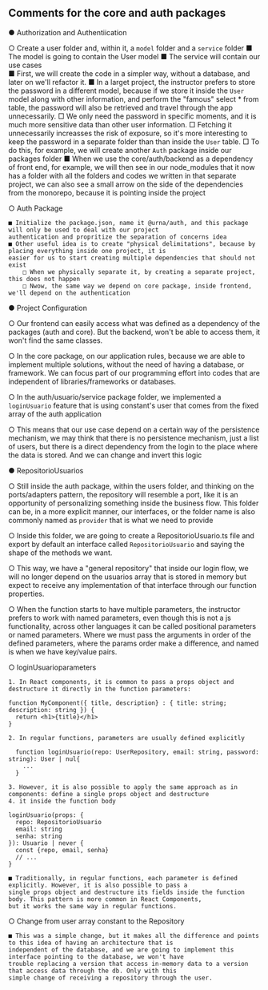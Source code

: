 ## Comments for the core and auth packages

● Authorization and Authentiication

  ○ Create a user folder and, within it, a `model` folder and a `service` folder
    ■ The model is going to contain the User model
    ■ The service will contain our use cases   
    ■ First, we will create the code in a simpler way, without a database, and later on we'll refactor it.
    ■ In a larget project, the instructor prefers to store the password in a different model, because if we store it inside
    the `User` model along with other information, and perform the "famous" select * from table, the password will also
    be retrieved and travel through the app unnecessarily.
      □ We only need the password in specific moments, and it is much more sensitive data than other user information.
      □ Fetching it unnecessarily increasses the risk of exposure, so it's more interesting to keep the password in a
      separate folder than than inside the `User` table.
      □ To do this, for example, we will create another `Auth`  package inside our packages folder
    ■ When we use the core/auth/backend as a dependency of front end, for example, we will then see in our node_modules
    that it now has a folder with all the folders and codes we written in that separate project, we can also see a small
    arrow on the side of the dependencies from the monorepo, because it is pointing inside the project

  ○ Auth Package

    ■ Initialize the package.json, name it @urna/auth, and this package will only be used to deal with our project
    authentication and propritize the separation of concerns idea
    ■ Other useful idea is to create "physical delimitations", because by placing everything inside one project, it is
    easier for us to start creating multiple dependencies that should not exist
        □ When we physically separate it, by creating a separate project, this does not happen
        □ Nwow, the same way we depend on core package, inside frontend, we'll depend on the authentication

● Project Configuration

  ○ Our frontend can easily access what was defined as a dependency of the packages (auth and core). But the backend, won't
  be able to access them, it won't find the same classes.

  ○ In the core package, on our application rules, because we are able to implement multiple solutions, without the need
  of having a database, or framework. We can focus part of our programming effort into codes that are independent of
  libraries/frameworks or databases.

  ○ In the auth/usuario/service package folder, we implemented a `loginUsuario` feature that is using constant's user
  that comes from the fixed array of the auth application

  ○ This means that our use case depend on a certain way of the persistence mechanism, we may think that there is no persistence
  mechanism, just a list of users, but there is a direct dependency from the login to the place where the data is stored.
  And we can change and invert this logic 

● RepositorioUsuarios

  ○ Still inside the auth package, within the users folder, and thinking on the ports/adapters pattern, the repository
  will resemble a port, like it is an opportunity of personalizing something inside the business flow.
    This folder can be, in a more explicit manner, our interfaces, or the folder name is also commonly named as `provider`
  that is what we need to provide

  ○ Inside this folder, we are going to create a RepositorioUsuario.ts file and export by default an interface called
  `RepositorioUsuario` and saying the shape of the methods we want.

  ○ This way, we have a "general repository" that inside our login flow, we will no longer depend on the usuarios array
  that is stored in memory but expect to receive any implementation of that interface through our function properties.

  ○ When the function starts to have multiple parameters, the instructor prefers to work with named parameters, even though
  this is not a js functionality, across other languages it can be called positional parameters or named parameters. Where
  we must pass the arguments in order of the defined parameters, where the params order make a difference, and named is
  when we have key/value pairs.

  ○ loginUsuarioparameters

    1. In React components, it is common to pass a props object and destructure it directly in the function parameters: 

    function MyComponent({ title, description} : { title: string; description: string }) {
      return <h1>{title}</h1>
    }

    2. In regular functions, parameters are usually defined explicitly
   
      function loginUsuario(repo: UserRepository, email: string, password: string): User | nul{
        ...
      }

    3. However, it is also possible to apply the same approach as in components: define a single props object and destructure
    4. it inside the function body

    loginUsuario(props: {
      repo: RepositorioUsuario
      email: string
      senha: string
    }): Usuario | never {
      const {repo, email, senha}
      // ...
    }

    ■ Traditionally, in regular functions, each parameter is defined explicitly. However, it is also possible to pass a
    single props object and destructure its fields inside the function body. This pattern is more common in React Components,
    but it works the same way in regular functions.

  ○ Change from user array constant to the Repository

    ■ This was a simple change, but it makes all the difference and points to this idea of having an architecture that is
    independent of the database, and we are going to implement this interface pointing to the database, we won't have
    trouble replacing a version that access in-memory data to a version that access data through the db. Only with this
    simple change of receiving a repository through the user.



    



   


